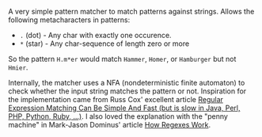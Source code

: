 A very simple pattern matcher to match patterns against strings. Allows the following metacharacters in patterns:

 * `.` (dot) - Any char with exactly one occurence.
 * `*` (star) - Any char-sequence of length zero or more

So the pattern `H.m*er` would match `Hammer`, `Homer`, or `Hamburger` but not `Hmier`.

Internally, the matcher uses a NFA (nondeterministic finite automaton) to check whether the input string matches the pattern or not. Inspiration for the implementation came from Russ Cox' excellent article [Regular Expression Matching Can Be Simple And Fast (but is slow in Java, Perl, PHP, Python, Ruby, ...)](http://swtch.com/~rsc/regexp/regexp1.html). I also loved the explanation with the "penny machine" in Mark-Jason Dominus' article [How Regexes Work](http://perl.plover.com/Regex/article.html).

